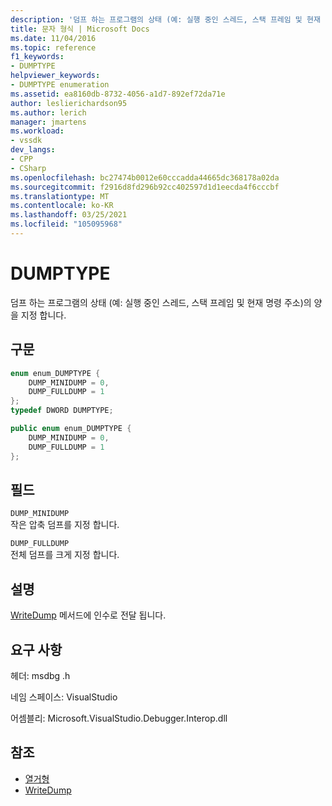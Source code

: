 ```yaml
---
description: '덤프 하는 프로그램의 상태 (예: 실행 중인 스레드, 스택 프레임 및 현재 명령 주소)의 양을 지정 합니다.'
title: 문자 형식 | Microsoft Docs
ms.date: 11/04/2016
ms.topic: reference
f1_keywords:
- DUMPTYPE
helpviewer_keywords:
- DUMPTYPE enumeration
ms.assetid: ea8160db-8732-4056-a1d7-892ef72da71e
author: leslierichardson95
ms.author: lerich
manager: jmartens
ms.workload:
- vssdk
dev_langs:
- CPP
- CSharp
ms.openlocfilehash: bc27474b0012e60cccadda44665dc368178a02da
ms.sourcegitcommit: f2916d8fd296b92cc402597d1d1eecda4f6cccbf
ms.translationtype: MT
ms.contentlocale: ko-KR
ms.lasthandoff: 03/25/2021
ms.locfileid: "105095968"
---
```

# <a name="dumptype"></a>DUMPTYPE
덤프 하는 프로그램의 상태 (예: 실행 중인 스레드, 스택 프레임 및 현재 명령 주소)의 양을 지정 합니다.

## <a name="syntax"></a>구문

```cpp
enum enum_DUMPTYPE {
    DUMP_MINIDUMP = 0,
    DUMP_FULLDUMP = 1
};
typedef DWORD DUMPTYPE;
```

```csharp
public enum enum_DUMPTYPE {
    DUMP_MINIDUMP = 0,
    DUMP_FULLDUMP = 1
};
```

## <a name="fields"></a>필드
`DUMP_MINIDUMP`\
작은 압축 덤프를 지정 합니다.

`DUMP_FULLDUMP`\
전체 덤프를 크게 지정 합니다.

## <a name="remarks"></a>설명
[WriteDump](../../../extensibility/debugger/reference/idebugprogram2-writedump.md) 메서드에 인수로 전달 됩니다.

## <a name="requirements"></a>요구 사항
헤더: msdbg .h

네임 스페이스: VisualStudio

어셈블리: Microsoft.VisualStudio.Debugger.Interop.dll

## <a name="see-also"></a>참조
- [열거형](../../../extensibility/debugger/reference/enumerations-visual-studio-debugging.md)
- [WriteDump](../../../extensibility/debugger/reference/idebugprogram2-writedump.md)
